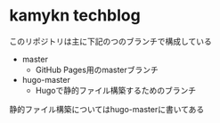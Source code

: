 # kamykn techblog
このリポジトリは主に下記のつのブランチで構成している

- master
	- GitHub Pages用のmasterブランチ
- hugo-master
	- Hugoで静的ファイル構築するためのブランチ

静的ファイル構築についてはhugo-masterに書いてある

